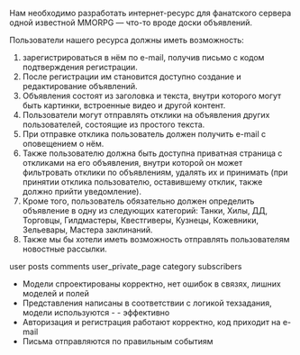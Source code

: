 Нам необходимо разработать интернет-ресурс для фанатского сервера одной известной MMORPG — что-то вроде доски объявлений.


Пользователи нашего ресурса должны иметь возможность:
1. зарегистрироваться в нём по e-mail, получив письмо с кодом подтверждения регистрации. 
2. После регистрации им становится доступно создание и редактирование объявлений. 
3. Объявления состоят из заголовка и текста, внутри которого могут быть картинки, встроенные видео и другой контент. 
4. Пользователи могут отправлять отклики на объявления других пользователей, состоящие из простого текста. 
5. При отправке отклика пользователь должен получить e-mail с оповещением о нём. 
6. Также пользователю должна быть доступна приватная страница с откликами на его объявления, внутри которой он может фильтровать отклики по объявлениям, удалять их и принимать (при принятии отклика пользователю, оставившему отклик, также должно прийти уведомление). 
7. Кроме того, пользователь обязательно должен определить объявление в одну из следующих категорий: Танки, Хилы, ДД, Торговцы, Гилдмастеры, Квестгиверы, Кузнецы, Кожевники, Зельевары, Мастера заклинаний.
8. Также мы бы хотели иметь возможность отправлять пользователям новостные рассылки.

user
posts
comments
user_private_page
category
subscribers

- Модели спроектированы корректно, нет ошибок в связях, лишних моделей и полей
- Представления написаны в соответствии с логикой техзадания, модели используются - - эффективно
- Авторизация и регистрация работают корректно, код приходит на e-mail
- Письма отправляются по правильным событиям